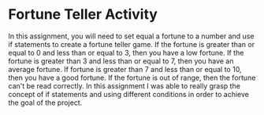 # Fortune Teller Activity
In this assignment, you will need to set equal a fortune to a number and use if statements to create a fortune teller game. If the fortune is greater than or equal to 0 and less than or equal to 3, then you have a low fortune. If the fortune is greater than 3 and less than or equal to 7, then you have an average fortune. If fortune is greater than 7 and less than or equal to 10, then you have a good fortune. If the fortune is out of range, then the fortune can't be read correctly. In this assignment I was able to really grasp the concept of if statements and using different conditions in order to achieve the goal of the project. 